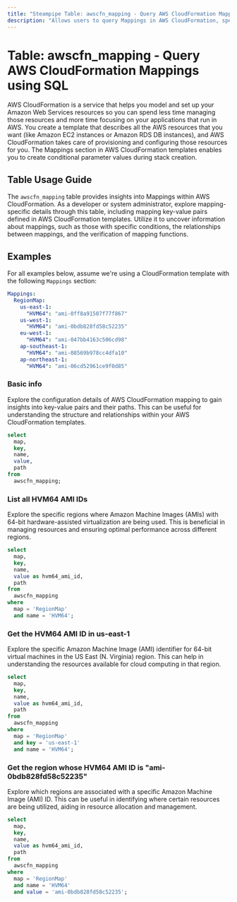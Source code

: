 ```yaml
---
title: "Steampipe Table: awscfn_mapping - Query AWS CloudFormation Mappings using SQL"
description: "Allows users to query Mappings in AWS CloudFormation, specifically the mapping key-value pairs defined in AWS CloudFormation templates, providing insights into the mapping function of AWS CloudFormation."
---
```


# Table: awscfn_mapping - Query AWS CloudFormation Mappings using SQL

AWS CloudFormation is a service that helps you model and set up your Amazon Web Services resources so you can spend less time managing those resources and more time focusing on your applications that run in AWS. You create a template that describes all the AWS resources that you want (like Amazon EC2 instances or Amazon RDS DB instances), and AWS CloudFormation takes care of provisioning and configuring those resources for you. The Mappings section in AWS CloudFormation templates enables you to create conditional parameter values during stack creation.

## Table Usage Guide

The `awscfn_mapping` table provides insights into Mappings within AWS CloudFormation. As a developer or system administrator, explore mapping-specific details through this table, including mapping key-value pairs defined in AWS CloudFormation templates. Utilize it to uncover information about mappings, such as those with specific conditions, the relationships between mappings, and the verification of mapping functions.

## Examples

For all examples below, assume we're using a CloudFormation template with the following `Mappings` section:

```yaml
Mappings:
  RegionMap:
    us-east-1:
      "HVM64": "ami-0ff8a91507f77f867"
    us-west-1:
      "HVM64": "ami-0bdb828fd58c52235"
    eu-west-1:
      "HVM64": "ami-047bb4163c506cd98"
    ap-southeast-1:
      "HVM64": "ami-08569b978cc4dfa10"
    ap-northeast-1:
      "HVM64": "ami-06cd52961ce9f0d85"
```

### Basic info
Explore the configuration details of AWS CloudFormation mapping to gain insights into key-value pairs and their paths. This can be useful for understanding the structure and relationships within your AWS CloudFormation templates.

```sql
select
  map,
  key,
  name,
  value,
  path
from
  awscfn_mapping;
```

### List all HVM64 AMI IDs
Explore the specific regions where Amazon Machine Images (AMIs) with 64-bit hardware-assisted virtualization are being used. This is beneficial in managing resources and ensuring optimal performance across different regions.

```sql
select
  map,
  key,
  name,
  value as hvm64_ami_id,
  path
from
  awscfn_mapping
where
  map = 'RegionMap'
  and name = 'HVM64';
```

### Get the HVM64 AMI ID in us-east-1
Explore the specific Amazon Machine Image (AMI) identifier for 64-bit virtual machines in the US East (N. Virginia) region. This can help in understanding the resources available for cloud computing in that region.

```sql
select
  map,
  key,
  name,
  value as hvm64_ami_id,
  path
from
  awscfn_mapping
where
  map = 'RegionMap'
  and key = 'us-east-1'
  and name = 'HVM64';
```

### Get the region whose HVM64 AMI ID is "ami-0bdb828fd58c52235"
Explore which regions are associated with a specific Amazon Machine Image (AMI) ID. This can be useful in identifying where certain resources are being utilized, aiding in resource allocation and management.

```sql
select
  map,
  key,
  name,
  value as hvm64_ami_id,
  path
from
  awscfn_mapping
where
  map = 'RegionMap'
  and name = 'HVM64'
  and value = 'ami-0bdb828fd58c52235';
```